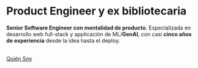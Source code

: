 # Product Engineer y ex bibliotecaria

**Senior Software Engineer con mentalidad de producto**. Especializada en desarrollo web full-stack y applicación de ML/**GenAI**, con casi **cinco años de experiencia** desde la idea hasta el deploy.

<br />
<a href="/es/about" class="py-1 px-2">Quién Soy</a>
